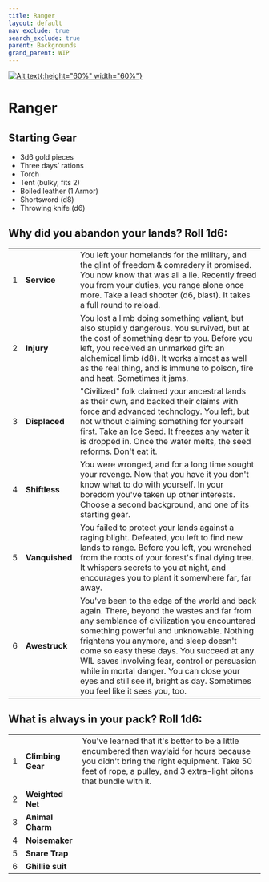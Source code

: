 ```yaml
---
title: Ranger
layout: default
nav_exclude: true
search_exclude: true
parent: Backgrounds
grand_parent: WIP
---
```


[![Alt text](/img/backgrounds/ranger.jpg "East of the Sun and West of the Moon, illustrated by Kay Nielsen"){:height="60%" width="60%"}](/img/backgrounds/ranger.jpg)

# Ranger

## Starting Gear

- 3d6 gold pieces
- Three days’ rations
- Torch
- Tent (bulky, fits 2)
- Boiled leather (1 Armor)
- Shortsword (d8)
- Throwing knife (d6)

## Why did you abandon your lands? Roll 1d6:

|      |      |      |
| ---- | ---- | ---- |
| 1    |**Service** | You left your homelands for the military, and the glint of freedom & comradery it promised. You now know that was all a lie. Recently freed you from your duties, you range alone once more. Take a lead shooter (d6, blast). It takes a full round to reload. |
| 2    |**Injury** | You lost a limb doing something valiant, but also stupidly dangerous. You survived, but at the cost of something dear to you. Before you left, you received an unmarked gift: an alchemical limb (d8). It works almost as well as the real thing, and is immune to poison, fire and heat. Sometimes it jams. |
| 3    | **Displaced**| "Civilized" folk claimed your ancestral lands as their own, and backed their claims with force and advanced technology. You left, but not without claiming something for yourself first. Take an Ice Seed. It freezes any water it is dropped in. Once the water melts, the seed reforms. Don't eat it. |
| 4    | **Shiftless**| You were wronged, and for a long time sought your revenge. Now that you have it you don't know what to do with yourself. In your boredom you've taken up other interests. Choose a second background, and one of its starting gear. |
| 5    |**Vanquished**| You failed to protect your lands against a raging blight. Defeated, you left to find new lands to range. Before you left, you wrenched from the roots of your forest's final dying tree. It whispers secrets to you at night, and encourages you to plant it somewhere far, far away.|     
| 6    |**Awestruck**| You've been to the edge of the world and back again. There, beyond the wastes and far from any semblance of civilization you encountered something powerful and unknowable. Nothing frightens you anymore, and sleep doesn't come so easy these days. You succeed at any WIL saves involving fear, control or persuasion while in mortal danger. You can close your eyes and still see it, bright as day. Sometimes you feel like it sees you, too. |  

## What is always in your pack? Roll 1d6:

|      |                          |                                                              |
| ---- | ------------------------ | ------------------------------------------------------------ |
| 1    | **Climbing Gear** | You've learned that it's better to be a little encumbered than waylaid for hours because you didn't bring the right equipment. Take 50 feet of rope, a pulley, and 3 extra-light pitons that bundle with it.   |
| 2    | **Weighted Net** |   |
| 3    | **Animal Charm**  | |
| 4    | **Noisemaker** |  |
| 5    | **Snare Trap**|  |
| 6    | **Ghillie suit** | |
